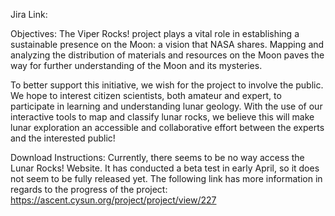 Jira Link: 


Objectives: 
The Viper Rocks! project plays a vital role in establishing a sustainable presence on the Moon: a vision that NASA shares. Mapping and analyzing the distribution of materials and resources on the Moon paves the way for further understanding of the Moon and its mysteries.

To better support this initiative, we wish for the project to involve the public. We hope to interest citizen scientists, both amateur and expert, to participate in learning and understanding lunar geology. With the use of our interactive tools to map and classify lunar rocks, we believe this will make lunar exploration an accessible and collaborative effort between the experts and the interested public!


Download Instructions: 
Currently, there seems to be no way access the Lunar Rocks! Website. It has conducted a beta test in early April, so it does not seem to be fully released yet. The following link has more information in regards to the progress of the project:
https://ascent.cysun.org/project/project/view/227